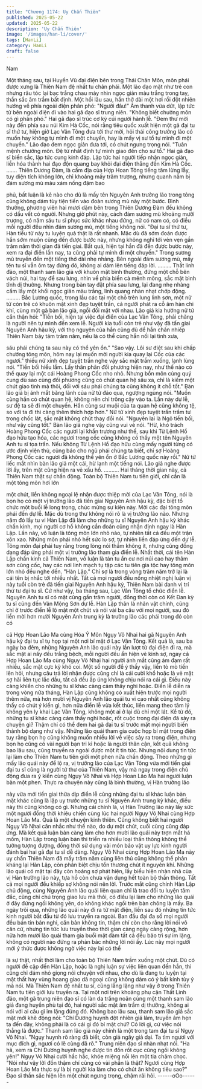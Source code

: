 ```yaml
---
title: "Chương 1174: Uy Chấn Thiên"
published: 2025-05-22
updated: 2025-05-22
description: 'Uy Chấn Thiên'
image: '/images/han-li/cover/'
tags: [HanLi]
category: HanLi
draft: false
---
```


Nam

Một tháng sau, tại Huyền Vũ đại điện bên trong Thái Chân Môn,
môn phái được xưng là Thiên Nam đệ nhất tu chân phái. Một lão
đạo mặt như trẻ con nhưng râu tóc lại bạc trắng chau mày nhìn
ngọc giản màu trắng trong tay, thần sắc âm trầm bất định.
Một hồi lâu sau, hắn thở dài một hơi rồi đột nhiên hướng về phía
ngoài điện phân phó: "Người đâu!"
Âm thanh vừa dứt, lập tức từ bên ngoài điện đi vào hai gã đạo sĩ
trung niên.
"Không biết chưởng môn có gì phân phó." Hai gã đạo sĩ trúc cơ
kỳ cúi người hành lễ.
"Đem thư mời này đến phía sau núi Kim Hà Cốc, nói rằng tiêu
quốc xuất hiện một gã đại tu sĩ thứ tư, hiện giờ Lạc Vân Tông đưa
tới thư mời, hỏi thái công trưởng lão có muốn hay không tự mình
đi một chuyến, hay là mấy vị sư tổ tự mình đi một chuyến." Lão
đạo đem ngọc giản đưa tới, có chút ngưng trọng nói.
"Tuân mệnh chưởng môn. Đệ tử nhất định tự mình giao đến cho
sư tổ." Hai gã đạo sĩ biến sắc, lập tức cung kính đáp.
Lập tức hai người tiếp nhận ngọc giản, liền hóa thành hai đạo độn
quang bay khỏi đại điện thẳng đến Kim Hà Cốc.
…….
Thiên Dương Đàm, là cấm địa của Hợp Hoan Tông tiếng tăm
lừng lẫy, tuy diện tích không lớn, chỉ khoảng mấy trăm trượng,
nhưng quanh năm bị đám sương mù màu xám nồng đậm bao

phủ, bất luận là kẻ nào cho dù là mấy tên Nguyên Anh trưởng lão
trong tông cũng không dám tùy tiện tiến vào đoàn sương mù này
một bước. Bình thường, phương viên hai mươi dặm bên trong
Thiên Dương Đàm đều không có dấu vết có người.
Nhưng giờ phút này, cách đám sương mù khoảng mười trượng,
có năm sáu tu sĩ phục sức khác nhau đứng, nữ có nam có, có
điều mỗi người đều nhìn đám sương mù, một tiếng không nói.
"Đại tu sĩ thứ tư, Hàn tiểu tử này tu luyện quả thật là rất nhanh.
Mặc dù đã sớm đoán được hắn sớm muộn cũng đến được bước
này, nhưng không nghĩ tới vẻn vẹn gần trăm năm thời gian đã tiến
giai. Bất quá, hiện tại hắn đã đến được bước này, xem ra đại điển
lần nay, ta cũng phải tự mình đi một chuyến."
Trong sương mù truyền đến một tiếng thở dài nhẹ nhàng.
Bên ngoài đám sương mù, mấy tên tu sĩ vẫn ôm tay đứng đó,
không ai dám lên tiếng đáp lời.
………
Thất linh đảo, một thanh sam lão giả với khuôn mặt bình thường,
đứng một chỗ bên vách núi, hai tay để sau lưng, nhìn về phía
biển cả mênh mông, sắc mặt bình tĩnh dị thường. Nhưng trong
bàn tay đặt phía sau lưng, lại đang nhẹ nhàng cầm lấy một khối
ngọc giản màu trắng, linh quang nhàn nhạt chớp động.
………
Bắc Lương quốc, trong lầu các tại một chỗ trên lung linh sơn, một
nữ tử còn trẻ có khuôn mặt xinh đẹp tuyệt trần, cả người phát ra
cỗ âm hàn chi khí, cùng một gã bàn lão giả, ngồi đối mặt với
nhau.
Lão giả kia hướng nữ tử cẩn thận hỏi: "Tiền bối, hiện tại việc đại
điển của Lạc Vân Tông, phải chăng là người nên tự mình đến
xem lễ. Người kia tuổi còn trẻ như vậy đã tấn giai Nguyên Anh
hậu kỳ, với thọ nguyên của hắn cũng đủ để hắn chấn nhiếp Thiên
Nam bảy tám trăm năm, nếu là có thể cùng hắn nối lại tình xưa,

sáu phái chúng ta sau này có thể yên ổn."
"Sao vậy. Lôi sư điệt sau khi chấp chưởng tông môn, hôm nay lại
muốn mời người kia quay lại Cốc của các ngươi." thiếu nữ xinh
đẹp tuyệt trần nghe vậy sắc mặt trầm xuống, lạnh lùng nói.
"Tiền bối hiểu lầm. Lấy thân phân đối phương hiện nay, như thế
nào có thể quay lại một cái Hoàng Phong Cốc nho nhỏ. Nhưng
bổn môn cùng quý cung dù sao cùng đối phương cũng có chút
quan hệ sâu xa, chỉ là kiếm một chút giao tình mà thôi, đối với sáu
phái chúng ta cũng không ít chỗ tốt."
Bàn lão giả bị ánh mắt băng lãnh của nữ tử đảo qua, ngượng
ngùng nói.
"Muốn cùng hắn có chút quan hệ, không nên chỉ trông cậy vào ta.
Lần này dự lễ, sư đệ ta sẽ đi một chuyến. Hắn cùng sư muội của
ta quan hệ cũng không tệ, so với ta đi thì càng thêm thích hợp
hơn." Nữ tử xinh đẹp tuyệt trần trầm tư trong chốc lát, sắc mặt
không chút thay đổi nói.
"Nguyên lai là Ngô tiền bối, như vậy cũng tốt." Bàn lão giả nghe
vậy cũng vui vẻ nói.
"Hừ, khó trách Hoàng Phong Cốc các ngươi lại khẩn trương như
thế, sau khi Từ Lệnh Hồ đạo hữu tạo hóa, các ngươi trong cốc
cũng không có thấy một tên Nguyên Anh tu sĩ tọa trấn. Nếu không
Từ Lệnh Hồ đạo hữu cùng mấy người từng có ước định viện thủ,
cũng báo cho ngũ phái chúng ta biết, chỉ sợ Hoàng Phong Cốc
các ngươi đã không thể yên ổn ở Bắc Lương quốc này rồi."
Nữ tử liếc mắt nhìn bàn lão giả một cái, hừ lạnh một tiếng nói.
Lão giả nghe được lời ấy, trên mặt cũng hiện ra vẻ xấu hổ.
……….
Hai tháng thời gian này, cả Thiên Nam thật sự chấn động.
Toàn bộ Thiên Nam tu tiên giới, chỉ cần là một tông môn hơi lớn

một chút, liền không ngoại lệ nhận được thiệp mời của Lạc Vân
Tông, nói là bọn họ có một vị trưởng lão đã tiến giai Nguyên Anh
hậu kỳ, đặc biệt tổ chức một buổi lễ long trọng, chúc mừng sự
kiện này. Mời các đại tông môn phái đến dự lễ.
Mặc dù trong thư không nói rõ là vị trưởng lão nào. Nhưng năm
đó lấy tu vi Hàn Lập đã làm cho những tu sĩ Nguyên Anh hậu kỳ
khác chấn kinh, mọi người cơ hồ không cần đoán cũng nhận định
ngay là Hàn Lập.
Lần này, vô luận là tông môn lớn nhỏ nào, tự nhiên tất cả đều một
trận xôn xao.
Những môn phái nhỏ hết sức lo sợ, tự nhiên liền đáp ứng đến dự
lễ. Tông môn đại phái tuy rằng trong lòng nói thầm không ít,
nhưng cũng đồng dạng đáp ứng phái một vị trưởng lão tham gia
điển lễ.
Nhất thời, cái tên Hàn Lập chấn kinh cả Thiên Nam, vô luận là tán
tu ẩn cư nơi núi cao hay thâm sơn cùng cốc, hay các nơi linh
mạch tụ tập các tu tiên gia tộc hay tông môn lớn nhỏ đều nghe
đến.
"Hàn Lập."
Chỉ sợ là trong vòng trăm năm trở lại là cái tên bị nhắc tới nhiều
nhất.
Tất cả mọi người đều nồng nhiệt nghị luận vị này tuổi còn trẻ đã
tiến giai Nguyên Anh hậu kỳ, Thiên Nam bài danh vị trí thứ tư đại
tu sĩ.
Cứ như vậy, ba tháng sau, Lạc Vân Tông tổ chức điển lễ.
Nguyên Anh tu sĩ có mặt cũng gần trăm người, đồng thời còn có
Kết Đan kỳ tu sĩ cũng đến Vân Mộng Sơn dự lễ.
Hàn Lập thân là nhân vật chính, cũng chỉ ở trước điển lễ lộ mặt
một chút và nói vài ba câu với mọi người, sau đó liền mời hơn
mười Nguyên Anh trung kỳ là trưởng lão các phái trong đó còn có

cả Hợp Hoan Lão Ma cùng Hóa Ý Môn Ngụy Vô Nhai hai gã
Nguyên Anh hậu kỳ đại tu sĩ tụ họp tại một nơi bí mật ở Lạc Vân
Tông.
Kết quả là, sau ba ngày ba đêm, những Nguyên Anh lão quái này
lần lượt từ đại điện đi ra, mà sắc mặt ai nấy đều trắng bệch, mỗi
người đều ẩn hiện vẻ kinh sợ, ngay cả Hợp Hoan Lão Ma cùng
Ngụy Vô Nhai hai người ánh mắt cũng ảm đạm rất nhiều, sắc mặt
cực kỳ khó coi.
Một số người để ý thấy vậy, liền tò mò tiến lên hỏi, nhưng câu trả
lời nhận được cũng chỉ là cái cười khổ hoặc là vẻ mặt sợ hãi liên
tục lắc đầu, tất cả đều ấp úng không chịu nói ra cái gì.
Điều này càng khiến cho những tu sĩ khác càng cảm thấy nghi
hoặc.
Điển lễ diễn ra trong vòng nửa tháng, Hàn Lập cũng không có
xuất hiện trước mọi người thêm nữa, mà hơn mười vị Nguyên
Anh lão quái tu vi cao nhất cũng không thấy có chút ý kiến gì, hơn
nữa điển lễ vừa kết thúc, liền mang theo tâm lý không yên ly khai
Lạc Vân Tông, không một ai ở lại dù chỉ một lát.
Kể từ đó, những tu sĩ khác càng cảm thấy nghi hoặc, rốt cuộc
trong đại điện đã sảy ra chuyện gì? Thậm chí có thể đem hai gã
đại tu sĩ trước mặt mọi người biến thành bộ dạng như vậy.
Những lão quái tham gia cuộc họp bí mật trong điện tuy rằng bọn
họ cũng không muốn nhiều lời về việc sảy ra trong điện, nhưng
bọn họ cũng có vài người bạn tri kỉ hoặc là người thân cận, kết
quả không bao lâu sau, cũng truyền ra ngoài được một ít tin tức.
Nhưng nội dung tin tức lại làm cho Thiên Nam tu tiên giới một
phen nữa chấn động.
Theo những gì mấy lão quái này để lộ ra, vị trưởng lão của Lạc
Vân Tông vừa mới tiến giai đại tu sĩ cũng là người tứ thư của
Thiên Nam, vậy mà ngay trong điện chủ động đưa ra ý kiến cùng
Ngụy Vô Nhai và Hợp Hoan Lão Ma hai người luận bàn một
phen. Thực ra chuyện này cũng là bình thường, vị Hàn trưởng lão

này vừa mới tiến giai thừa dịp điển lễ cùng những đại tu sĩ khác
luận bàn mặt khác cũng là lập uy trước những tu sĩ Nguyên Anh
trung kỳ khác, điều này thì cũng không có gì.
Nhưng cái chính là, vị Hàn Trưởng lão này lấy sức một người
đồng thời khiêu chiến cùng lúc hai người Ngụy Vô Nhai cùng Hợp
Hoan Lão Ma. Quả là một chuyện kinh thiên.
Cũng không biết hai người Ngụy Vô Nhai cân nhắc như thế nào,
do dự một chút, cuối cùng cũng đáp ứng.
Mà kết quả luận bàn càng làm cho hơn mười lão quái này trợn
mắt há mồm, Hàn Lập trong luận bàn thi triển ra nhiều loại thần
thông không thể tưởng tượng đượng, đồng thời sử dụng vài món
bảo vật uy lực kinh người đánh bại hai gã đại tu sĩ dễ dàng.
Ngụy Vô Nhai cùng Hợp Hoan Lão Ma này uy chấn Thiên Nam đã
mấy trăm năm cùng liên thủ cũng không thể phản kháng lại Hàn
Lập, còn phân biệt chịu tổn thương chút ít nguyên khí.
Những lão quái có mặt tại đây còn hoảng sợ phát hiện, lấy biểu
hiện nhàn nhã cùa vị Hàn trưởng lão này, tựa hồ còn chưa vận
dụng hết toàn bộ thần thông.
Tất cả mọi người đều khiếp sợ không nói nên lời.
Trước mắt cũng chính Hàn Lập chủ động, cùng Nguyên Anh lão
quái liên quan chỉ là trao đổi tu luyện tâm đắc, cũng chỉ chú trọng
giao lưu mà thôi, có điều lại làm cho những lão quái ở đây đứng
ngồi không yên, do không khác ngồi trên bàn chông là mấy.
Ba ngày trôi qua, những lão quái này đi ra từ mật điện, liền sau đó
những tin tức kinh người bắt đầu từ đó lưu truyền ra ngoài. Ban
đầu đại đa số mọi người đều bán tin bán nghi, căn bản không tin,
thậm chí còn cho rằng lời nói vô căn cứ, nhưng tin tức lưu truyền
theo thời gian càng ngày càng rộng, hơn nữa hơn mười lão quái
tham gia buổi mật đàm tất cả đều bảo trì sự im lặng, không có
người nào đứng ra phản bác những lời nói ấy.
Lúc này mọi người mới ý thức được không ngờ việc này lại có thể

là sự thật, nhất thời làm cho toàn bộ Thiên Nam trầm xuống một
chút. Dù có người đề cập đến Hàn Lập, hoặc là nghị luận sự việc
liên quan đến hắn, thì cũng chỉ dám nhỏ giọng nói chuyện với
nhau, cho dù là đang tu luyện tại mật thất hay vùng hoang giao dã
ngoại cũng không dám có ý bất kính tùy ý mà nói.
Mà Thiên Nam đệ nhất tu sĩ, cũng lẳng lặng như vậy ở trong
Thiên Nam tu tiên giới lưu truyền ra.
Tại một nơi trên khoảng phụ cận Thất Linh đảo, một gã trung niên
đạo sĩ có làn da trắng noãn cùng một thanh sam lão giả đang
huyền phù tại đó, hai người sắc mặt âm trầm dị thường, không ai
nói với ai câu gì im lặng đứng đó.
Không bao lâu sau, thanh sam lão giả sắc mặt mới khẽ động nói:
"Chí Dương huynh đột nhiên giá lâm, truyền âm hẹn ta đến đây,
không phải là có cái gì đó bí mật chứ? Có lời gì, cứ việc nói thẳng
là được."
Thanh sam lão giả này chính là một trong tam đại tu sĩ Ngụy Vô
Nhai.
"Ngụy huynh rõ ràng đã biết, còn giả ngây giả dại. Ta tìm ngươi
với mục đích gì, ngươi có lẽ cùng đã rõ." Trung niên đạo sĩ nhàn
nhạt nói.
"Ha hả, xem ra Chí Dương huynh nghe được tin đồn rốt cục cũng
ngồi không yên!"
Ngụy Vô Nhai cười hắc hắc, khóe miệng nổi lên một tia châm
chọc.
"Nói như vậy lời đồn thậm chí cũng có vài phần là thật? Ngươi
cùng Hợp Hoan Lão Ma thực sự là bị người kia làm cho có chút
ăn không tiêu sao?" Đạo sĩ thần sắc hiện lên một chút ngưng
trọng, chậm rãi hỏi.
------oOo------
